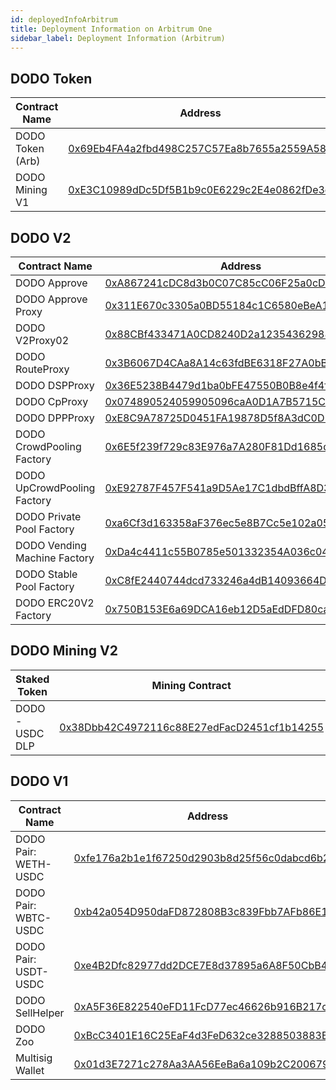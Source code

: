 ```yaml
---
id: deployedInfoArbitrum
title: Deployment Information on Arbitrum One 
sidebar_label: Deployment Information (Arbitrum)
---
```


## DODO Token

| Contract Name             | Address                                                                                                              |
| ------------------------- | ---------------------------------------------------------------------------------------------------------------------|
| DODO Token (Arb)          | [0x69Eb4FA4a2fbd498C257C57Ea8b7655a2559A581](https://arbiscan.io/address/0x69Eb4FA4a2fbd498C257C57Ea8b7655a2559A581) |
| DODO Mining V1            | [0xE3C10989dDc5Df5B1b9c0E6229c2E4e0862fDe3e](https://arbiscan.io/address/0xE3C10989dDc5Df5B1b9c0E6229c2E4e0862fDe3e) |


## DODO V2

| Contract Name                  | Address                                                                                                               |
| ------------------------------ | --------------------------------------------------------------------------------------------------------------------- |
| DODO Approve                   | [0xA867241cDC8d3b0C07C85cC06F25a0cD3b5474d8](https://arbiscan.io/address/0xA867241cDC8d3b0C07C85cC06F25a0cD3b5474d8) |
| DODO Approve Proxy             | [0x311E670c3305a0BD55184c1C6580eBeA1FA611F0](https://arbiscan.io/address/0x311E670c3305a0BD55184c1C6580eBeA1FA611F0) |
| DODO V2Proxy02                 | [0x88CBf433471A0CD8240D2a12354362988b4593E5](https://arbiscan.io/address/0x88CBf433471A0CD8240D2a12354362988b4593E5) |
| DODO RouteProxy                | [0x3B6067D4CAa8A14c63fdBE6318F27A0bBc9F9237](https://arbiscan.io/address/0x3B6067D4CAa8A14c63fdBE6318F27A0bBc9F9237) |
| DODO DSPProxy                  | [0x36E5238B4479d1ba0bFE47550B0B8e4f4f500EAA](https://arbiscan.io/address/0x36E5238B4479d1ba0bFE47550B0B8e4f4f500EAA) |
| DODO CpProxy                   | [0x074890524059905096caA0D1A7B5715C6203c155](https://arbiscan.io/address/0x074890524059905096caA0D1A7B5715C6203c155) |
| DODO DPPProxy                  | [0xE8C9A78725D0451FA19878D5f8A3dC0D55FECF25](https://arbiscan.io/address/0xE8C9A78725D0451FA19878D5f8A3dC0D55FECF25) |
| DODO CrowdPooling Factory      | [0x6E5f239f729c83E976a7A280F81Dd1685dd89218](https://arbiscan.io/address/0x6E5f239f729c83E976a7A280F81Dd1685dd89218) |
| DODO UpCrowdPooling Factory    | [0xE92787F457F541a9D5Ae17C1dbdBffA8D3BA3C25](https://arbiscan.io/address/0xE92787F457F541a9D5Ae17C1dbdBffA8D3BA3C25) |
| DODO Private Pool Factory      | [0xa6Cf3d163358aF376ec5e8B7Cc5e102a05FdE63D](https://arbiscan.io/address/0xa6Cf3d163358aF376ec5e8B7Cc5e102a05FdE63D) |
| DODO Vending Machine Factory   | [0xDa4c4411c55B0785e501332354A036c04833B72b](https://arbiscan.io/address/0xDa4c4411c55B0785e501332354A036c04833B72b) |
| DODO Stable Pool Factory       | [0xC8fE2440744dcd733246a4dB14093664DEFD5A53](https://arbiscan.io/address/0xC8fE2440744dcd733246a4dB14093664DEFD5A53) |
| DODO ERC20V2 Factory           | [0x750B153E6a69DCA16eb12D5aEdDFD80ca3f10d1C](https://arbiscan.io/address/0x750B153E6a69DCA16eb12D5aEdDFD80ca3f10d1C) |

## DODO Mining V2

| Staked Token                   | Mining Contract                                                                                                      |
| ------------------------------ | ---------------------------------------------------------------------------------------------------------------------|
| DODO - USDC DLP                | [0x38Dbb42C4972116c88E27edFacD2451cf1b14255](https://arbiscan.io/address/0x38Dbb42C4972116c88E27edFacD2451cf1b14255) |


## DODO V1

| Contract Name                  | Address                                                                                                              |
| ------------------------------ | -------------------------------------------------------------------------------------------------------------------- |
| DODO Pair: WETH-USDC           | [0xfe176a2b1e1f67250d2903b8d25f56c0dabcd6b2](https://arbiscan.io/address/0xfe176a2b1e1f67250d2903b8d25f56c0dabcd6b2) |
| DODO Pair: WBTC-USDC           | [0xb42a054D950daFD872808B3c839Fbb7AFb86E14C](https://arbiscan.io/address/0xb42a054D950daFD872808B3c839Fbb7AFb86E14C) |
| DODO Pair: USDT-USDC           | [0xe4B2Dfc82977dd2DCE7E8d37895a6A8F50CbB4fB](https://arbiscan.io/address/0xe4B2Dfc82977dd2DCE7E8d37895a6A8F50CbB4fB) |
| DODO SellHelper                | [0xA5F36E822540eFD11FcD77ec46626b916B217c3e](https://arbiscan.io/address/0xA5F36E822540eFD11FcD77ec46626b916B217c3e) |
| DODO Zoo                       | [0xBcC3401E16C25EaF4d3FeD632ce3288503883B1f](https://arbiscan.io/address/0xBcC3401E16C25EaF4d3FeD632ce3288503883B1f) |
| Multisig Wallet                | [0x01d3E7271c278Aa3AA56EeBa6a109b2C200679fA](https://arbiscan.io/address/0x01d3E7271c278Aa3AA56EeBa6a109b2C200679fA) |

